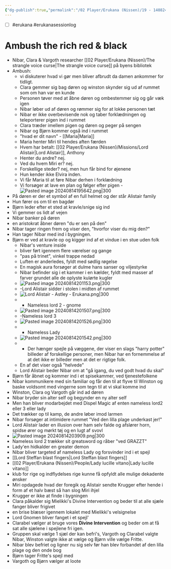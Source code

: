 ```yaml
---
{"dg-publish":true,"permalink":"/02 Player/Erukana (Nissen)/19 - 140824- Changer of time - nissen -  session 15/"}
---
```



- [ ] #erukana #erukanasessionlog 

# Ambush the rich red & black 

- Nibar, Clara & Vargoth researcher  [[02 Player/Erukana (Nissen)/The strangle voice curse\|The strangle voice curse]] på byens bibliotek 
- Ambush: 
	- vi diskuterer hvad vi gør men bliver afbrudt da damen ankommer for tidligt.
	- Clara gemmer sig bag døren og winston skynder sig ud af rummet som om han var en kunde
	- Personen tøver med at åbne døren og ombestemmer sig og går væk igen 
	- Nibar løber ud af døren og rømmer sig for at lokke personen tæt 
	- Nibar er ikke overbevisende nok og taber forklædningen og teleporterer pigen ind i rummet 
	- Clara træder imellem pigen og døren og peger på sengen 
	- Nibar og Bjørn kommer også ind i rummet 
	- "hvad er dit navn" - [[Maria\|Maria]] 
	- Maria henter Miri til hendes aften færden 
	- Hvem har betalt: [[02 Player/Erukana (Nissen)/Missions/Lord Alistair\|Lord Alistair]], Anthony 
	- Henter du andre? nej.
	- Ved du hvem Miri er? nej.
	- Forskellige steder? nej, men hun får bind for øjenene
	- Hun kender ikke Elvira inden. 
	- Vi får Maria til at føre Nibar derhen i forklædning 
	- Vi forsøger at lave en plan og følger efter pigen 
-![Pasted image 20240814195642.png|300](/img/user/10%20Attachments/Pasted%20image%2020240814195642.png)
- På døren er der et symbol af en full helmet og der står Alistair family 
- Hun fører os om til en bagdør
- Bjørn leder efter et sted at kravle/snige sig ind 
- Vi gemmer os lidt af vejen
- Nibar banker på døren
- en aristokrat åbner døren "du er sen på den"
- Nibar tager ringen frem og viser den, "hvorfor viser du mig den?"
- Han tager Nibar med ind i bygningen. 
- Bjørn er ved at kravle op og kigger ind af et vindue i en stue uden folk 
	- Nibar's venture inside 
	- bliver ført igennem flere værelser og gange 
	- "pas på trinet", vinkel trappe nedad 
	- Luften er anderledes, fyldt med sødlig røgelse 
	- En magisk aura forsøger at dulme hans sanser og viljestyrke 
	- Nibar befinder sig i et kammer i en kælder, fyldt med masser af farver grundet alle de oplyste kulørte kugler 
	- ![Pasted image 20240814201153.png|300](/img/user/10%20Attachments/Pasted%20image%2020240814201153.png)
	- -Lord Alistair sidder i stolen i midten af rummet 
	- ![Lord Alistair - Astley - Erukana.png|300](/img/user/10%20Attachments/Lord%20Alistair%20-%20Astley%20-%20Erukana.png)
	- - Nameless lord 2 - gnome 
	- ![Pasted image 20240814201507.png|300](/img/user/10%20Attachments/Pasted%20image%2020240814201507.png)
	- -Nameless lord 3 
	- ![Pasted image 20240814201526.png|300](/img/user/10%20Attachments/Pasted%20image%2020240814201526.png)
	- - Nameless Lady 
	- ![Pasted image 20240814201542.png|300](/img/user/10%20Attachments/Pasted%20image%2020240814201542.png)
	- - Der hænger spejle på væggene, der viser en slags "harry potter" billeder af forskellige personer, men Nibar har en fornemmelse af at det ikke er billeder men at det er rigtige folk. 
	- En af det viser også "helvede" 
	- Lord Alistair beder Nibar om at "gå igang, du ved godt hvad du skal"
- Bjørn får åbnet og kommer ind i et spisekammer, ved tjenestefolkene 
- Nibar kommunikere med sin familiar og får den til at flyve til Winston og baske voldsomt med vingerne som tegn til at vi skal komme ind 
- Winston, Clara og Vargoth går ind ad døren 
- Nibar bryder sin alter self og begynder en ny alter self
- Men han bliver modarbejdet med Dispel Magic af enten nameless lord2 eller 3 eller lady 
- Det trækker op til kamp, de andre løber imod larmen 
- Nibar forsøger at intimidere rummet "Ved den lilla plage underkast jer!"
- Lord Alistair lader en illusion over ham selv falde og afslører horn, spidse ører og mørkt tøj og en lugt af svovl 
- ![Pasted image 20240814203909.png|300](/img/user/10%20Attachments/Pasted%20image%2020240814203909.png)
- Nameless lord 2 trækker sit greatsword og råber "ved GRAZZT"
- Lady'en hidkalder en greater demon 
- Nibar bliver targeted af nameless Lady og forsvinder ind i et spejl 
- [[Lord Steffan blast fingers\|Lord Steffan blast fingers]] 
- [[02 Player/Erukana (Nissen)/People/Lady lucille vitano\|Lady lucille vitano]] 
- klub for rige og indflydelses rige kunne få opfyldt alle mulige dekadente ønsker 
- Miri opdagede hvad der foregik og Alistair sendte Krugger efter hende i form af et halv bæst så han slog Miri ihjel 
- Krugger er ikke at finde i bygningen 
- Clara påkalder sig Mielikki's Divine Intervention og beder til at alle sjæle fanger bliver frigivet 
- en brise blæser igennem lokalet med Mielikki's velsignelse
- Lord Gnomen bliver fanget i et spejl'
- Clarabel vælger at bruge vores **Divine Intervention** og beder om at få sat alle sjælene i spejlene fri igen. 
- Gruppen skal vælge 1 sjæl der kan befri's, Vargoth og Clarabel valgte Nibar, Winston valgte ikke at vælge og Bjørn ville vælge Fritte. 
- Nibar blev befriet og ligner nu sig selv før han blev forbandet af den lilla plage og den onde bog 
- Bjørn tager Fritte's spejl med 
- Vargoth og Bjørn vælger at loote 

